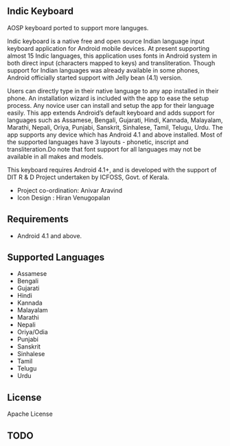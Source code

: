 ## Indic Keyboard
AOSP keyboard ported to support more languges.


Indic keyboard is a native free and open source Indian language input keyboard application for Android mobile devices. At present supporting almost 15 Indic languages, this application uses fonts in Android system in both direct input (characters mapped to keys) and transliteration. Though support for Indian languages was already available in some phones, Android officially started support with Jelly bean (4.1) version.

Users can directly type in their native language to any app installed in their phone. An installation wizard is included with the app to ease the setup process. Any novice user can install and setup the app for their language easily.
This app extends Android’s default keyboard and adds support for languages such as Assamese, Bengali, Gujarati, Hindi, Kannada, Malayalam, Marathi, Nepali, Oriya, Punjabi, Sanskrit, Sinhalese, Tamil, Telugu, Urdu. The app supports any device which has Android 4.1 and above installed. Most of the supported languages have 3 layouts - phonetic, inscript and transliteration.Do note that font support for all languages may not be available in all makes and models.

This keyboard requires Android 4.1+, and is developed with the support of DIT R & D Project undertaken by ICFOSS, Govt. of Kerala.

* Project co-ordination: Anivar Aravind
* Icon Design : Hiran Venugopalan


## Requirements

* Android 4.1 and above.

## Supported Languages
* Assamese
* Bengali
* Gujarati
* Hindi
* Kannada
* Malayalam
* Marathi
* Nepali
* Oriya/Odia
* Punjabi
* Sanskrit
* Sinhalese
* Tamil
* Telugu
* Urdu

## License 

Apache License

## TODO

